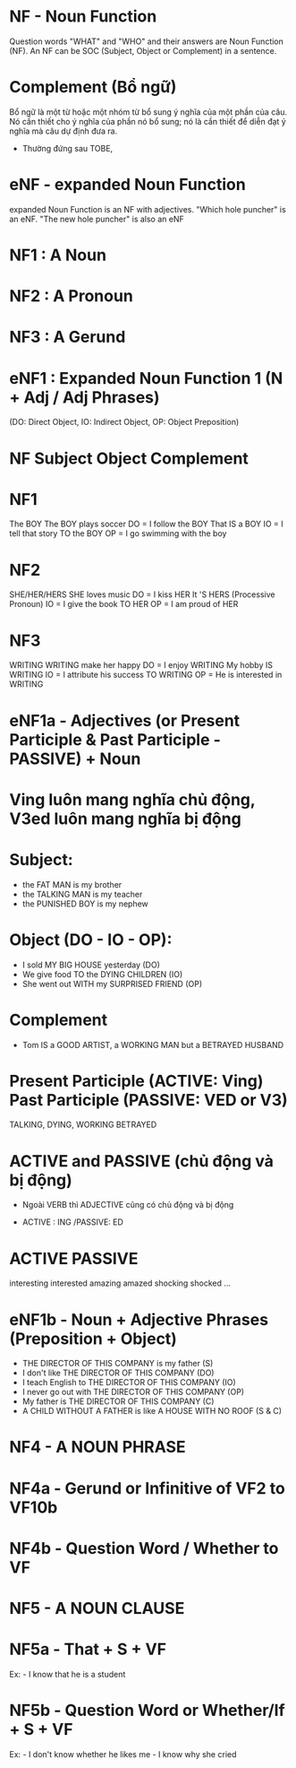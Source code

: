 # NF - Noun Function
Question words "WHAT" and "WHO" and their answers are Noun Function (NF). An NF can be SOC (Subject, Object or Complement) in a sentence.

# Complement (Bổ ngữ)
Bổ ngữ là một từ hoặc một nhóm từ bổ sung ý nghĩa của một phần của câu. Nó cần thiết cho ý nghĩa của phần nó bổ sung; nó là cần thiết để diễn đạt ý nghĩa mà câu dự định đưa ra.
* Thường đứng sau TOBE, 


# eNF - expanded Noun Function
expanded Noun Function is an NF with adjectives. "Which hole puncher" is an eNF. "The new hole puncher" is also an eNF



# NF1   : A Noun
# NF2   : A Pronoun
# NF3   : A Gerund
# eNF1  : Expanded Noun Function 1 (N + Adj / Adj Phrases)

(DO: Direct Object, IO: Indirect Object, OP: Object Preposition)
# NF                Subject                             Object                                      Complement 
# NF1
The BOY             The BOY plays soccer                DO = I follow the BOY                       That IS a BOY
                                                        IO = I tell that story TO the BOY
                                                        OP = I go swimming with the boy
# NF2
SHE/HER/HERS        SHE loves music                     DO = I kiss HER                             It 'S HERS 
                                                                                                    (Processive Pronoun)
                                                        IO = I give the book TO HER
                                                        OP = I am proud of HER
# NF3
WRITING             WRITING make her happy              DO = I enjoy WRITING                        My hobby IS WRITING
                                                        IO = I attribute his success TO WRITING
                                                        OP = He is interested in WRITING

# eNF1a - Adjectives (or Present Participle & Past Participle - PASSIVE) + Noun 
# Ving luôn mang nghĩa chủ động, V3ed luôn mang nghĩa bị động

# Subject: 
- the FAT MAN is my brother
- the TALKING MAN is my teacher
- the PUNISHED BOY is my nephew

# Object (DO - IO - OP):
- I sold MY BIG HOUSE yesterday (DO)
- We give food TO the DYING CHILDREN (IO)
- She went out WITH my SURPRISED FRIEND (OP)

# Complement
- Tom IS a GOOD ARTIST, a WORKING MAN but a BETRAYED HUSBAND

# Present Participle (ACTIVE: Ving)                     Past Participle (PASSIVE: VED or V3)
TALKING, DYING, WORKING                                 BETRAYED

# ACTIVE and PASSIVE (chủ động và bị động)
- Ngoài VERB thì ADJECTIVE cũng có chủ động và bị động

* ACTIVE : ING /PASSIVE: ED

# ACTIVE                                PASSIVE
interesting                             interested
amazing                                 amazed
shocking                                shocked
...

# eNF1b - Noun + Adjective Phrases (Preposition + Object)
- THE DIRECTOR OF THIS COMPANY is my father (S)
- I don't like THE DIRECTOR OF THIS COMPANY (DO)
- I teach English to THE DIRECTOR OF THIS COMPANY (IO)
- I never go out with THE DIRECTOR OF THIS COMPANY (OP)
- My father is THE DIRECTOR OF THIS COMPANY (C)
- A CHILD WITHOUT A FATHER is like A HOUSE WITH NO ROOF (S & C)

# NF4 - A NOUN PHRASE
# NF4a - Gerund or Infinitive of VF2 to VF10b

# NF4b - Question Word / Whether to VF


# NF5 - A NOUN CLAUSE
# NF5a - That + S + VF
Ex: - I know that he is a student

# NF5b - Question Word or Whether/If + S + VF
Ex: - I don't know whether he likes me
    - I know why she cried